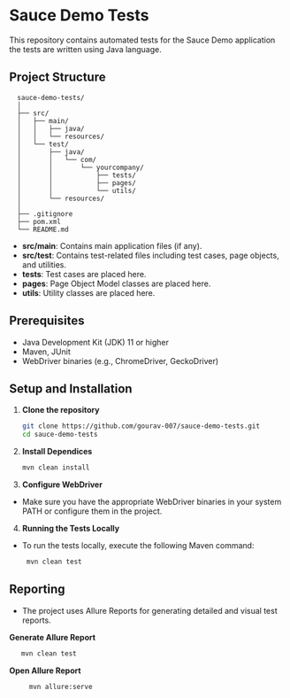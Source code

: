 # Sauce Demo Tests

This repository contains automated tests for the Sauce Demo application the tests are written using Java language.

## Project Structure
```
  sauce-demo-tests/
  │
  ├── src/
  │   ├── main/
  │   │   ├── java/
  │   │   └── resources/
  │   └── test/
  │       ├── java/
  │       │   └── com/
  │       │       └── yourcompany/
  │       │           ├── tests/
  │       │           ├── pages/
  │       │           └── utils/
  │       └── resources/
  │
  ├── .gitignore
  ├── pom.xml
  └── README.md
```

  
- **src/main**: Contains main application files (if any).
- **src/test**: Contains test-related files including test cases, page objects, and utilities.
- **tests**: Test cases are placed here.
- **pages**: Page Object Model classes are placed here.
- **utils**: Utility classes are placed here.

## Prerequisites

- Java Development Kit (JDK) 11 or higher
- Maven, JUnit
- WebDriver binaries (e.g., ChromeDriver, GeckoDriver)

## Setup and Installation

1. **Clone the repository**

   ```bash
   git clone https://github.com/gourav-007/sauce-demo-tests.git
   cd sauce-demo-tests
   
2. **Install Dependices**
   
     ```bash
     mvn clean install
     
4. **Configure WebDriver**

- Make sure you have the appropriate WebDriver binaries in your system PATH or configure them in the project.
  
4. **Running the Tests Locally**
   
- To run the tests locally, execute the following Maven command:
  
    ```bash
     mvn clean test
    
## Reporting
  - The project uses Allure Reports for generating detailed and visual test reports.

  **Generate Allure Report**
  
  ```bash
     mvn clean test
  ```
     

  **Open Allure Report**

  ```bash
       mvn allure:serve
